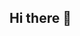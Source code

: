 ## Hi there 👋

<!--
**ckmardiah/ckmardiah** is a ✨ _special_ ✨ repository because its `README.md` (this file) appears on your GitHub profile.

Here are some ideas to get you started:

- 🔭 I’m currently working on my dream.
- 🌱 I’m currently learning Software Engineering.
- 👯 I’m looking to collaborate on any project as beginner.
- 📫 How to reach me: sp-chekumardiah.ckm@graduate.utm.my
- 😄 Pronouns: ckmardiah
- ⚡ Fun fact: I am cheerful and hardworking person.
-->
